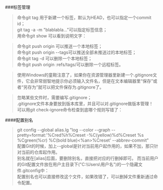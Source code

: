 ###标签管理
>命令git tag <name>用于新建一个标签，默认为HEAD，也可以指定一个commit id；  
git tag -a <tagname> -m "blablabla..."可以指定标签信息；  
用命令git show <tagname>可以看到说明文字：

>命令git push origin <tagname>可以推送一个本地标签；  
命令git push origin --tags可以推送全部未推送过的本地标签；  
命令git tag -d <tagname>可以删除一个本地标签；  
命令git push origin :refs/tags/<tagname>可以删除一个远程标签。  

>使用Windows的童鞋注意了，如果你在资源管理器里新建一个.gitignore文件，它会非常弱智地提示你必须输入文件名，但是在文本编辑器里“保存”或者“另存为”就可以把文件保存为.gitignore了。

>忽略某些文件时，需要编写.gitignore；  
.gitignore文件本身要放到版本库里，并且可以对.gitignore做版本管理！  
可以用git check-ignore命令检查到底哪个规则写错了：

####配置别名  
>git config --global alias.lg "log --color --graph --pretty=format:'%Cred%h%Creset -%C(yellow)%d%Creset %s %Cgreen(%cr) %C(bold blue)<%an>%Creset' --abbrev-commit"  
配置Git的时候，加上--global是针对当前用户起作用的，如果不加，那只针对当前的仓库起作用。  
别名就在[alias]后面，要删除别名，直接把对应的行删掉即可。
而当前用户的Git配置文件放在用户主目录下("C:\Users\用户名")的一个隐藏文件.gitconfig中：  
配置别名也可以直接修改这个文件，如果改错了，可以删掉文件重新通过命令配置。
